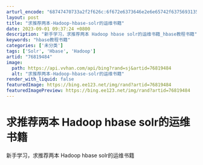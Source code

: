 ```yaml
---
arturl_encode: "68747470733a2f2f626c:6f672e6373646e2e6e65742f63756931353532363033313132:2f61727469636c652f64657461696c732f3736383139343834"
layout: post
title: "求推荐两本-Hadoop-hbase-solr的运维书籍"
date: 2023-09-01 09:37:24 +0800
description: "新手学习，求推荐两本 Hadoop hbase solr的运维书籍_hbase教程书籍"
keywords: "hbase教程书籍"
categories: ['未分类']
tags: ['Solr', 'Hbase', 'Hadoop']
artid: "76819484"
image:
  path: https://api.vvhan.com/api/bing?rand=sj&artid=76819484
  alt: "求推荐两本-Hadoop-hbase-solr的运维书籍"
render_with_liquid: false
featuredImage: https://bing.ee123.net/img/rand?artid=76819484
featuredImagePreview: https://bing.ee123.net/img/rand?artid=76819484
---
```


# 求推荐两本 Hadoop hbase solr的运维书籍

新手学习，求推荐两本 Hadoop hbase solr的运维书籍